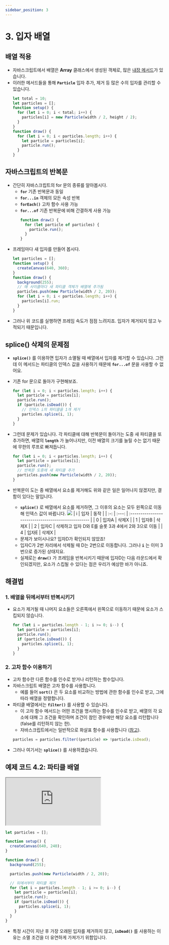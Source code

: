 ```yaml
---
sidebar_position: 3
---
```


# 3. 입자 배열

## 배열 적용

- 자바스크립트에서 배열은 **Array** 클래스에서 생성된 객체로, 많은 [내장 메서드](https://developer.mozilla.org/en-US/docs/Web/JavaScript/Reference/Global_Objects/Array)가 있습니다.
- 이러한 메서드들을 통해 **`Particle`** 입자 추가, 제거 등 많은 수의 입자를 관리할 수 있습니다.
  ```js
  let total = 10;
  let particles = [];
  function setup() {
    for (let i = 0; i < total; i++) {
      particles[i] = new Particle(width / 2, height / 2);
    }
  }
  function draw() {
    for (let i = 0; i < particles.length; i++) {
      let particle = particles[i];
      particle.run();
    }
  }
  ```

## 자바스크립트의 반복문

- 간단히 자바스크립트의 for 문의 종류를 알아봅시다.
  - **`for`** 기존 반복문과 동일
  - **`for...in`** 객체의 모든 속성 반복
  - **`forEach()`** 고차 함수 사용 가능
  - **`for...of`** 기존 반복문에 비해 간결하게 사용 가능
    ```js
    function draw() {
      for (let particle of particles) {
        particle.run();
      }
    }
    ```
- 프레임마다 새 입자를 만들어 봅시다.
  ```js
  let particles = [];
  function setup() {
    createCanvas(640, 360);
  }
  function draw() {
    background(255);
    // 매 사이클마다 새 파티클 객체가 배열에 추가됨
    particles.push(new Particle(width / 2, 20));
    for (let i = 0; i < particles.length; i++) {
      particles[i].run;
    }
  }
  ```
- 그러나 위 코드를 실행하면 프레임 속도가 점점 느려지죠. 입자가 제거되지 않고 누적되기 때문입니다.

## splice() 삭제의 문제점

- **`splice()`** 를 이용하면 입자가 소멸될 때 배열에서 입자를 제거할 수 있습니다. 그런데 이 메서드는 파티클의 인덱스 값을 사용하기 때문에 **`for...of`** 문을 사용할 수 없어요.
- 기존 for 문으로 돌아가 구현해보죠.
  ```js
  for (let i = 0; i < particles.length; i++) {
    let particle = particles[i];
    particle.run();
    if (particle.isDead()) {
      // 인덱스 i의 파티클을 1개 제거
      particles.splice(i, 1);
    }
  }
  ```
- 그런데 문제가 있습니다. 각 파티클에 대해 반복문이 돌아가는 도중 새 파티클을 또 추가하면, 배열의 **`length`** 가 늘어나지만, 이전 배열의 크기를 늘릴 수는 없기 때문에 무한의 루프로 빠져듭니다.
  ```js
  for (let i = 0; i < particles.length; i++) {
    let particle = particles[i];
    particle.run();
    // 반복문 도중에 새 파티클 추가
    particles.push(new Particle(width / 2, 20));
  }
  ```
- 반복문이 도는 중 배열에서 요소를 제거해도 위와 같은 일은 일어나지 않겠지만, 결함이 있다는 말입니다.

  - **`splice()`** 로 배열에서 요소를 제거하면, 그 이후의 요소는 모두 왼쪽으로 이동해 인덱스 값이 바뀝니다.
    <img src="https://natureofcode.com/static/746943801cf905f11d16440d49a0500a/93bc1/04_particles_2.webp" class="img-full" />
    | i | 입자 | 동작 |
    | :-: | :---: | :-------------------------------------------------- |
    | 0 | 입자A | 삭제X |
    | 1 | 입자B | 삭제X |
    | 2 | 입자C | 삭제하고 입자 D와 E를 슬롯 3과 4에서 2와 3으로 이동 |
    | 4 | 입자E | 삭제X |
  - 문제가 보이시나요? 입자D가 확인되지 않았죠!
  - 입자C가 2번 자리에서 삭제될 때 D는 2번으로 이동합니다. 그러나 **`i`** 는 이미 3번으로 증가된 상태지요.
  - 실제로는 **`draw()`** 가 프레임을 반복시키기 때문에 입자D는 다음 라운드에서 확인되겠지만, 요소가 스킵될 수 있다는 점은 우리가 예상한 바가 아니죠.

## 해결법

### 1. 배열을 뒤에서부터 반복시키기

- 요소가 제거될 때 나머지 요소들은 오른쪽에서 왼쪽으로 이동하기 때문에 요소가 스킵되지 않습니다.
  ```js
  for (let i = particles.length - 1; i >= 0; i--) {
    let particle = particles[i];
    particle.run();
    if (particle.isDead()) {
      particles.splice(i, 1);
    }
  }
  ```

### 2. **고차 함수** 이용하기

- 고차 함수란 다른 함수를 인수로 받거나 리턴하는 함수입니다.
- 자바스크립트 배열은 고차 함수를 사용합니다.
  - 예를 들어 **`sort()`** 은 두 요소를 비교하는 방법에 관한 함수를 인수로 받고, 그에 따라 배열을 정렬합니다.
- 파티클 배열에서는 **`filter()`** 를 사용할 수 있습니다.
  - 이 고차 함수 메서드는 어떤 조건을 명시하는 함수를 인수로 받고, 배열의 각 요소에 대해 그 조건을 확인하며 조건이 참인 경우에만 해당 요소를 리턴합니다(false를 리턴하지 않는 한).
  - 자바스크립트에서는 일반적으로 화살표 함수를 사용합니다 ([참고](https://thecodingtrain.com/tracks/topics-in-native-javascript/js/higher-order-functions/)).
  ```js
  particles = particles.filter((particle) => !particle.isDead);
  ```
- 그러나 여기서는 **`splice()`** 를 사용하겠습니다.

## 예제 코드 4.2: 파티클 배열

<iframe class="editor" src="https://editor.p5js.org/urbanscratcher/full/AAVmHeg1r"></iframe>

```js
let particles = [];

function setup() {
  createCanvas(640, 240);
}

function draw() {
  background(255);

  particles.push(new Particle(width / 2, 20));

  // 뒤에서부터 파티클 제거
  for (let i = particles.length - 1; i >= 0; i--) {
    let particle = particles[i];
    particle.run();
    if (particle.isDead()) {
      particles.splice(i, 1);
    }
  }
}
```

- 특정 시간이 지난 후 가장 오래된 입자를 제거하지 않고, **`isDead()`** 를 사용하는 이유는 소멸 조건을 더 유연하게 가져가기 위함입니다.
